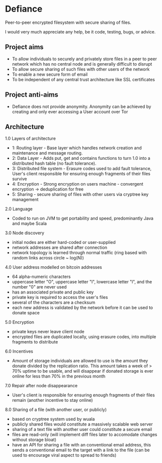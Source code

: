 Defiance
========

Peer-to-peer encrypted filesystem with secure sharing of files.

I would very much appreciate any help, be it code, testing, bugs, or advice. 

Project aims
------------
 - To allow individuals to securely and privately store files in a peer to peer network which has no central node and is generally difficult to disrupt
 - To allow secure sharing of such files with other users of the network
 - To enable a new secure form of email
 - To be independent of any central trust architecture like SSL certificates

Project anti-aims
-----------------
 - Defiance does not provide anonymity. Anonymity can be achieved by creating and only ever accessing a User account over Tor

Architecture
------------
1.0 Layers of architecture
 - 1: Routing layer - Base layer which handles network creation and maintenance and message routing.
 - 2: Data Layer - Adds put, get and contains functions to turn 1.0 into a distributed hash table (no fault tolerance).
 - 3: Distributed file system - Erasure codes used to add fault tolerance, User's client responsible for ensuring enough fragments of their files survive
 - 4: Encryption - Strong encryption on users machine - convergent encryption -> deduplication for free
 - 5: Sharing - secure sharing of files with other users via cryptree key management

2.0 Language
 - Coded to run on JVM to get portability and speed, predominantly Java and maybe Scala

3.0 Node discovery
 - initial nodes are either hard-coded or user-supplied
 - network addresses are shared after connection
 - network topology is learned through normal traffic (ring based with random links across circle ~ log(N))

4.0 User address modelled on bitcoin addresses
 - 64 alpha-numeric characters
 - uppercase letter "O", uppercase letter "I", lowercase letter "l", and the number "0" are never used
 - has an associated private and public key
 - private key is required to access the user's files
 - several of the characters are a checksum
 - each new address is validated by the network before it can be used to donate space

5.0 Encryption
 - private keys never leave client node
 - encrypted files are duplicated locally, using erasure codes, into multiple fragments to distribute

6.0 Incentives
 - Amount of storage individuals are allowed to use is the amount they donate divided by the replication ratio. This amount takes a week of > 70% uptime to be usable, and will disappear if donated storage is ever online for less than 70% in the previous month

7.0 Repair after node disappearance
 - User's client is responsible for ensuring enough fragments of their files remain (another incentive to stay online)

8.0 Sharing of a file (with another user, or publicly)
 - based on cryptree system used by wuala
 - publicly shared files would constitute a massively scalable web server
 - sharing of a text file with another user could constitute a secure email
 - files are read-only (will implement diff files later to accomodate changes without storage bloat)
 - have an API for sharing a file with an conventional email address, this sends a conventional email to the target with a link to the file (can be used to encourage viral aspect to spread to friends)
